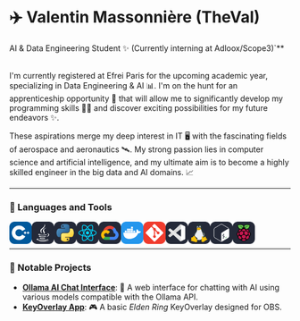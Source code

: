# ✈️ Valentin Massonnière (TheVal)

AI & Data Engineering Student ✨ (Currently interning at Adloox/Scope3)`**
<br />
<br />

I'm currently registered at Efrei Paris for the upcoming academic year, specializing in Data Engineering & AI 📊. I'm on the hunt for an apprenticeship opportunity 💼 that will allow me to significantly develop my programming skills 🧑‍💻 and discover exciting possibilities for my future endeavors ✨.

These aspirations merge my deep interest in IT 🖥️ with the fascinating fields of aerospace and aeronautics 🛰️. My strong passion lies in computer science and artificial intelligence, and my ultimate aim is to become a highly skilled engineer in the big data and AI domains. 📈


---

### 🧰 Languages and Tools
<img align="left" alt="C++" width="40px" style="padding-right:0px;" src="https://github.com/tandpfun/skill-icons/raw/main/icons/CPP.svg" />
<img align="left" alt="Java" width="40px" style="padding-right:0px;" src="https://github.com/tandpfun/skill-icons/raw/main/icons/Java-Dark.svg"/>
<img align="left" alt="Python" width="40px" style="padding-right:0px;" src="https://raw.githubusercontent.com/tandpfun/skill-icons/main/icons/Python-Dark.svg" />
<img align="left" alt="React" width="40px" style="padding-right:0px;" src="https://github.com/tandpfun/skill-icons/raw/main/icons/React-Dark.svg" />
<img align="left" alt="GCP" width="40px" style="padding-right:0px;" src="https://raw.githubusercontent.com/tandpfun/skill-icons/main/icons/GCP-Dark.svg" />
<img align="left" alt="Docker" width="40px" style="padding-right:0px;" src="https://github.com/tandpfun/skill-icons/raw/main/icons/Docker.svg" />
<img align="left" alt="Git" width="40px" style="padding-right:0px;" src="https://github.com/tandpfun/skill-icons/raw/main/icons/Git.svg" />
<img align="left" alt="VS Code" width="40px" style="padding-right:0px;" src="https://github.com/tandpfun/skill-icons/raw/main/icons/VSCode-Dark.svg" />
<img align="left" alt="Linux" width="40px" style="padding-right:0px;" src="https://github.com/tandpfun/skill-icons/raw/main/icons/Linux-Dark.svg" />
<img align="left" alt="Bash" width="40px" style="padding-right:0px;" src="https://github.com/tandpfun/skill-icons/raw/main/icons/Bash-Dark.svg" />
<img align="left" alt="Raspberry Pi" width="40px" style="padding-right:0px;" src="https://github.com/tandpfun/skill-icons/raw/main/icons/RaspberryPi-Dark.svg" />
<br />
<br />


---

### 📂 Notable Projects

- [**Ollama AI Chat Interface**](https://github.com/TheValll/Ollama-AI-Chat-Interface): 🧠 A web interface for chatting with AI using various models compatible with the Ollama API.
- [**KeyOverlay App**](https://github.com/TheValll/KeyOverlay): 🎮 A basic *Elden Ring* KeyOverlay designed for OBS.
